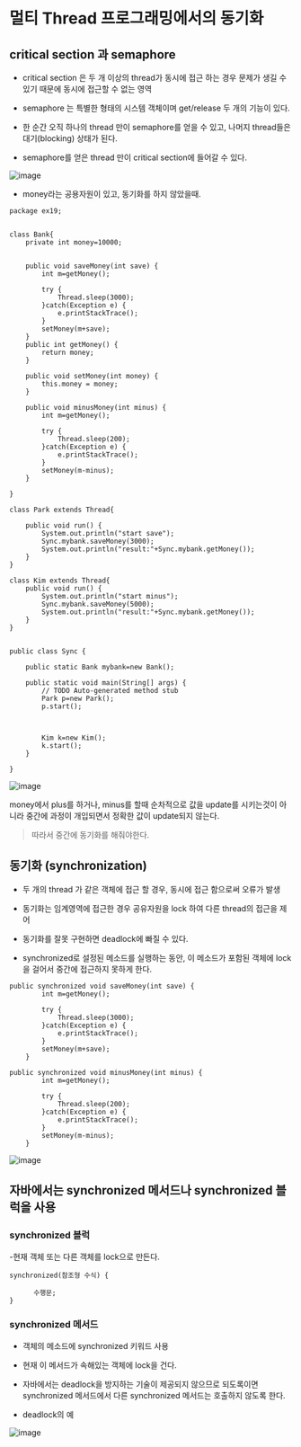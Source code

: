 # 멀티 Thread 프로그래밍에서의 동기화

## critical section 과 semaphore

- critical section  은 두 개 이상의 thread가 동시에 접근 하는 경우 문제가 생길 수 있기 때문에 동시에 접근할 수 없는 영역

- semaphore 는 특별한 형태의 시스템 객체이며 get/release 두 개의 기능이 있다.

- 한 순간 오직 하나의 thread 만이 semaphore를 얻을 수 있고, 나머지 thread들은 대기(blocking) 상태가 된다.

- semaphore를 얻은 thread 만이 critical section에 들어갈 수 있다.

![image](https://user-images.githubusercontent.com/80390524/122180579-83cb1080-cec3-11eb-864b-bb858a27c10f.png)


- money라는 공용자원이 있고, 동기화를 하지 않았을때.

```
package ex19;


class Bank{
	private int money=10000;

	
	public void saveMoney(int save) {
		int m=getMoney();
		
		try {
			Thread.sleep(3000);
		}catch(Exception e) {
			e.printStackTrace();
		}
		setMoney(m+save);
	}
	public int getMoney() {
		return money;
	}

	public void setMoney(int money) {
		this.money = money;
	}
	
	public void minusMoney(int minus) {
		int m=getMoney();
		
		try {
			Thread.sleep(200);
		}catch(Exception e) {
			e.printStackTrace();
		}
		setMoney(m-minus);
	}
	
}

class Park extends Thread{
	
	public void run() {
		System.out.println("start save");
		Sync.mybank.saveMoney(3000);
		System.out.println("result:"+Sync.mybank.getMoney());
	}
}

class Kim extends Thread{
	public void run() {
		System.out.println("start minus");
		Sync.mybank.saveMoney(5000);
		System.out.println("result:"+Sync.mybank.getMoney());
	}
}


public class Sync {

	public static Bank mybank=new Bank();
	
	public static void main(String[] args) {
		// TODO Auto-generated method stub
		Park p=new Park();
		p.start();
		
		
		
		Kim k=new Kim();
		k.start();
	}

}

```

![image](https://user-images.githubusercontent.com/80390524/122183409-2dab9c80-cec6-11eb-86a6-29ea95fb5dce.png)



money에서 plus를 하거나, minus를 할때 순차적으로 값을 update를 시키는것이 아니라 중간에 과정이 개입되면서 정확한 값이 update되지 않는다.

> 따라서 중간에 동기화를 해줘야한다.

## 동기화 (synchronization)

- 두 개의 thread 가 같은 객체에 접근 할 경우, 동시에 접근 함으로써 오류가 발생 

- 동기화는 임계영역에 접근한 경우 공유자원을 lock 하여 다른 thread의 접근을 제어

- 동기화를 잘못 구현하면 deadlock에 빠질 수 있다.

- synchronized로 설정된 메소드를 실행하는 동안, 이 메소드가 포함된 객체에 lock을 걸어서 중간에 접근하지 못하게 한다. 

```
public synchronized void saveMoney(int save) {
		int m=getMoney();
		
		try {
			Thread.sleep(3000);
		}catch(Exception e) {
			e.printStackTrace();
		}
		setMoney(m+save);
	}
	
public synchronized void minusMoney(int minus) {
		int m=getMoney();
		
		try {
			Thread.sleep(200);
		}catch(Exception e) {
			e.printStackTrace();
		}
		setMoney(m-minus);
	}
```

![image](https://user-images.githubusercontent.com/80390524/122184993-bb3bbc00-cec7-11eb-8c8f-68e16ad7d8c9.png)


## 자바에서는 synchronized 메서드나 synchronized 블럭을 사용

### synchronized 블럭

-현재 객체 또는 다른 객체를 lock으로 만든다.

```
synchronized(참조형 수식) {

      수행문;
}
```

### synchronized 메서드

- 객체의 메소드에 synchronized 키워드 사용

- 현재 이 메서드가 속해있는 객체에 lock을 건다.

- 자바에서는 deadlock을 방지하는 기술이 제공되지 않으므로 되도록이면 synchronized 메서드에서 다른 synchronized 메서드는 호출하지 않도록 한다.

- deadlock의 예


![image](https://user-images.githubusercontent.com/80390524/122180613-8b8ab500-cec3-11eb-9586-9b0a887080a0.png)




